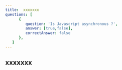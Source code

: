 ```yaml
---
title:  xxxxxxx
questions: [
      {
         question: 'Is Javascript asynchronous ?',
         answer: [true,false],
         correctAnswer: false
      },
   ]
---
```

## xxxxxxx